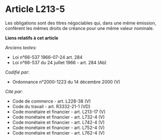 # Article L213-5

Les obligations sont des titres négociables qui, dans une même émission, confèrent les mêmes droits de créance pour une même
valeur nominale.

**Liens relatifs à cet article**

_Anciens textes_:

  - Loi n°66-537 1966-07-24 art. 284
  - Loi n°66-537 du 24 juillet 1966 - art. 284 (Ab)

_Codifié par_:

  - Ordonnance n°2000-1223 du 14 décembre 2000 (V)

_Cité par_:

  - Code de commerce - art. L228-38 (V)
  - Code du travail - art. R3332-21-1 (VD)
  - Code monétaire et financier - art. L213-17 (V)
  - Code monétaire et financier - art. L732-4 (V)
  - Code monétaire et financier - art. L742-4 (V)
  - Code monétaire et financier - art. L752-4 (V)
  - Code monétaire et financier - art. L762-4 (V)
